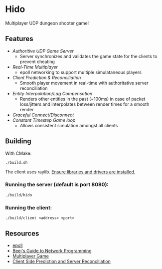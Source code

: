 # Hido

Multiplayer UDP dungeon shooter game!

## Features

- _Authoritive UDP Game Server_
  - Server synchronizes and validates the game state for the clients to prevent cheating
- _Real-Time Multiplayer_
  - epoll networking to support multiple simulataneous players
- _Client Prediction & Reconciliation_
  - Smooth player movement in real-time with authoritative server reconciliation
- _Entity Interpolation/Lag Compensation_
  - Renders other entities in the past (~100ms) in case of packet loss/jitters and interpolates between render times for a smooth render
- _Graceful Connect/Disconnect_
- _Constant Timestep Game loop_
  - Allows consistent simulation amongst all clients

## Building

With CMake:

```
./build.sh
```

The client uses raylib. [Ensure libraries and drivers are installed.](https://github.com/raysan5/raylib/wiki)

### Running the server (default is port 8080):

```
./build/hido
```

### Running the client:

```
./build/client <address> <port>
```

## Resources

- [epoll](https://man7.org/linux/man-pages/man2/epoll_wait.2.html)
- [Beej's Guide to Network Programming](https://beej.us/guide/bgnet/html/split/)
- [Multiplayer Game](https://codersblock.org/multiplayer-fps/part1/)
- [Client Side Prediction and Server Reconciliation](https://www.gabrielgambetta.com/client-side-prediction-server-reconciliation.html)
